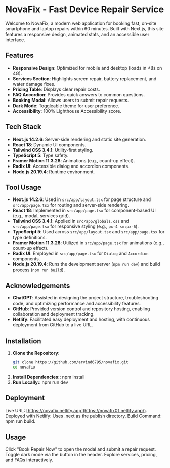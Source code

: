 # NovaFix - Fast Device Repair Service

Welcome to NovaFix, a modern web application for booking fast, on-site smartphone and laptop repairs within 60 minutes. Built with Next.js, this site features a responsive design, animated stats, and an accessible user interface.

## Features
- **Responsive Design**: Optimized for mobile and desktop (loads in <8s on 4G).
- **Services Section**: Highlights screen repair, battery replacement, and water damage fixes.
- **Pricing Table**: Displays clear repair costs.
- **FAQ Accordion**: Provides quick answers to common questions.
- **Booking Modal**: Allows users to submit repair requests.
- **Dark Mode**: Toggleable theme for user preference.
- **Accessibility**: 100% Lighthouse Accessibility score.

## Tech Stack
- **Next.js 14.2.6**: Server-side rendering and static site generation.
- **React 18**: Dynamic UI components.
- **Tailwind CSS 3.4.1**: Utility-first styling.
- **TypeScript 5**: Type safety.
- **Framer Motion 11.3.28**: Animations (e.g., count-up effect).
- **Radix UI**: Accessible dialog and accordion components.
- **Node.js 20.19.4**: Runtime environment.

## Tool Usage
- **Next.js 14.2.6**: Used in `src/app/layout.tsx` for page structure and `src/app/page.tsx` for routing and server-side rendering.
- **React 18**: Implemented in `src/app/page.tsx` for component-based UI (e.g., modal, services grid).
- **Tailwind CSS 3.4.1**: Applied in `src/app/globals.css` and `src/app/page.tsx` for responsive styling (e.g., `px-4 sm:px-6`).
- **TypeScript 5**: Used across `src/app/layout.tsx` and `src/app/page.tsx` for type definitions.
- **Framer Motion 11.3.28**: Utilized in `src/app/page.tsx` for animations (e.g., count-up effect).
- **Radix UI**: Employed in `src/app/page.tsx` for `Dialog` and `Accordion` components.
- **Node.js 20.19.4**: Runs the development server (`npm run dev`) and build process (`npm run build`).

## Acknowledgements
- **ChatGPT**: Assisted in designing the project structure, troubleshooting code, and optimizing performance and accessibility features.
- **GitHub**: Provided version control and repository hosting, enabling collaboration and deployment tracking.
- **Netlify**: Facilitated easy deployment and hosting, with continuous deployment from GitHub to a live URL.

## Installation

1. **Clone the Repository**:
   ```bash
   git clone https://github.com/arvind6795/novafix.git
   cd novafix
2. **Install Dependencies:**:
      npm install
3. **Run Locally:**:
     npm run dev
## Deployment
Live URL: [https://novafix.netlify.app](https://novafix01.netlify.app/).
Deployed with Netlify: Uses .next as the publish directory.
Build Command: npm run build.
## Usage
Click "Book Repair Now" to open the modal and submit a repair request.
Toggle dark mode via the button in the header.
Explore services, pricing, and FAQs interactively.

